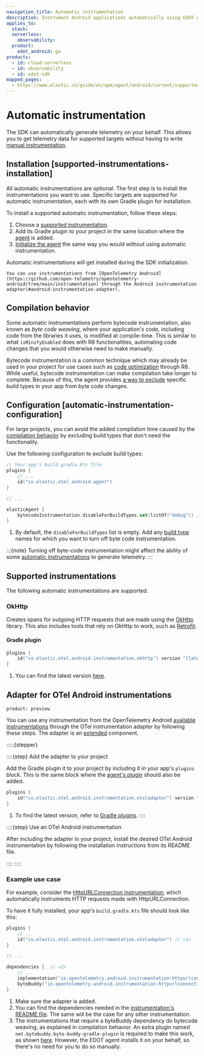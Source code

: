 ```yaml
---
navigation_title: Automatic instrumentation
description: Instrument Android applications automatically using EDOT Android.
applies_to:
  stack:
  serverless:
    observability:
  product:
    edot_android: ga
products:
  - id: cloud-serverless
  - id: observability
  - id: edot-sdk
mapped_pages:
  - https://www.elastic.co/guide/en/apm/agent/android/current/supported-technologies.html
---
```


# Automatic instrumentation

The SDK can automatically generate telemetry on your behalf. This allows you to get telemetry data for supported targets without having to write [manual instrumentation](manual-instrumentation.md).

## Installation [supported-instrumentations-installation]

All automatic instrumentations are optional. The first step is to install the instrumentations you want to use. Specific targets are supported for automatic instrumentation, each with its own Gradle plugin for installation. 

To install a supported automatic instrumentation, follow these steps:

1. Choose a [supported instrumentation](#supported-instrumentations).
2. Add its Gradle plugin to your project in the same location where the [agent](getting-started.md#gradle-setup) is added.
3. [Initialize the agent](getting-started.md#agent-setup) the same way you would without using automatic instrumentation.

Automatic instrumentations will get installed during the SDK initialization.

```{tip}
You can use instrumentations from [OpenTelemetry Android](https://github.com/open-telemetry/opentelemetry-android/tree/main/instrumentation) through the Android instrumentation adapter(#android-instrumentation-adapter).
```

## Compilation behavior

Some automatic instrumentations perform bytecode instrumentation, also known as _byte code weaving_, where your application's code, including code from the libraries it uses, is modified at compile-time. This is similar to what `isMinifyEnabled` does with R8 functionalities, automating code changes that you would otherwise need to make manually. 

Bytecode instrumentation is a common technique which may already be used in your project for use cases such as [code optimization](https://developer.android.com/build/shrink-code#optimization) through R8. While useful, bytecode instrumentation can make compilation take longer to complete. Because of this, the agent provides [a way to exclude](#automatic-instrumentation-configuration) specific build types in your app from byte code changes.

## Configuration [automatic-instrumentation-configuration]

For large projects, you can avoid the added compilation time caused by the [compilation behavior](#compilation-behavior) by excluding build types that don't need the functionality. 

Use the following configuration to exclude build types:

```kotlin
// Your app's build.gradle.kts file
plugins {
    // ...
    id("co.elastic.otel.android.agent")
}

// ...

elasticAgent {
    bytecodeInstrumentation.disableForBuildTypes.set(listOf("debug")) // <1>
}
```

1. By default, the `disableForBuildTypes` list is empty. Add any [build type](https://developer.android.com/build/build-variants#build-types) names for which you want to turn off byte code instrumentation.

:::{note}
Turning off byte-code instrumentation might affect the ability of some [automatic instrumentations](#supported-instrumentations) to generate telemetry.
:::

## Supported instrumentations

The following automatic instrumentations are supported.

### OkHttp

Creates spans for outgoing HTTP requests that are made using the [OkHttp](https://square.github.io/okhttp/) library. This also includes tools that rely on OkHttp to work, such as [Retrofit](https://square.github.io/retrofit/).

#### Gradle plugin

```kotlin
plugins {
    id("co.elastic.otel.android.instrumentation.okhttp") version "[latest_version]" // <1>
}
```

1. You can find the latest version [here](https://plugins.gradle.org/plugin/co.elastic.otel.android.instrumentation.okhttp).

## Adapter for OTel Android instrumentations

```{applies_to}
product: preview
```

You can use any instrumentation from the OpenTelemetry Android [available instrumentations](https://github.com/open-telemetry/opentelemetry-android/tree/main/instrumentation) through the OTel instrumentation adapter by following these steps. The adapter is an [extended](/reference/compatibility/nomenclature.md#extended-components) component.

:::::{stepper}

::::{step} Add the adapter to your project

Add the Gradle plugin it to your project by including it in your app's `plugins` block. This is the same block where the [agent's plugin](getting-started.md#gradle-setup) should also be added.

```kotlin
plugins {
    id("co.elastic.otel.android.instrumentation.oteladapter") version "[latest_version]" // <1>
}
```

1. To find the latest version, refer to [Gradle plugins](https://plugins.gradle.org/plugin/co.elastic.otel.android.instrumentation.oteladapter).
::::

::::{step} Use an OTel Android instrumentation

After including the adapter in your project, install the desired OTel Android instrumentation by following the installation instructions from its README file.

::::
:::::

### Example use case

For example, consider the [HttpURLConnection instrumentation](https://github.com/open-telemetry/opentelemetry-android/tree/main/instrumentation/httpurlconnection), which automatically instruments HTTP requests made with HttpURLConnection.

To have it fully installed, your app's `build.gradle.kts` file should look like this:

```kotlin
plugins {
    // ...
    id("co.elastic.otel.android.instrumentation.oteladapter") // <1>
}

// ...

dependencies {  // <2>
    // ... 
    implementation("io.opentelemetry.android.instrumentation:httpurlconnection-library:AUTO_HTTP_URL_INSTRUMENTATION_VERSION") 
    byteBuddy("io.opentelemetry.android.instrumentation:httpurlconnection-agent:AUTO_HTTP_URL_INSTRUMENTATION_VERSION") // <3>
}
```

1. Make sure the adapter is added.
2. You can find the dependencies needed in the [instrumentation's README file](https://github.com/open-telemetry/opentelemetry-android/tree/main/instrumentation/httpurlconnection#project-dependencies). The same will be the case for any other instrumentation.
3. The instrumentations that require a byteBuddy dependency do bytecode weaving, as explained in compilation behavior. An extra plugin named `net.bytebuddy.byte-buddy-gradle-plugin` is required to make this work, as shown [here](https://github.com/open-telemetry/opentelemetry-android/tree/main/instrumentation/httpurlconnection#byte-buddy-compilation-plugin). However, the EDOT agent installs it on your behalf, so there's no need for you to do so manually.
